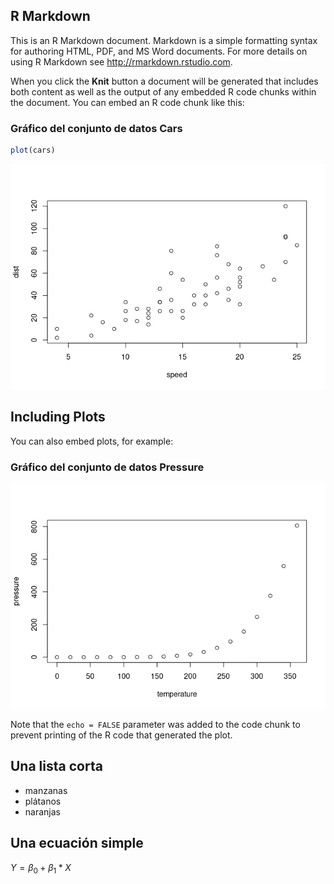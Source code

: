 ## R Markdown

This is an R Markdown document. Markdown is a simple formatting syntax
for authoring HTML, PDF, and MS Word documents. For more details on
using R Markdown see <http://rmarkdown.rstudio.com>.

When you click the **Knit** button a document will be generated that
includes both content as well as the output of any embedded R code
chunks within the document. You can embed an R code chunk like this:

### Gráfico del conjunto de datos Cars

``` r
plot(cars)
```

![](githubmd_document_files/figure-markdown_github/cars-1.png)

## Including Plots

You can also embed plots, for example:

### Gráfico del conjunto de datos Pressure

![](githubmd_document_files/figure-markdown_github/pressure-1.png)

Note that the `echo = FALSE` parameter was added to the code chunk to
prevent printing of the R code that generated the plot.

## Una lista corta

-   manzanas
-   plátanos
-   naranjas

## Una ecuación simple

*Y* = *β*<sub>0</sub> + *β*<sub>1</sub> \* *X*
